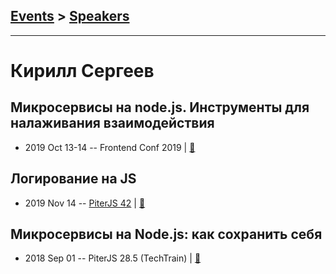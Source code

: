 ## [Events](../README.md) > [Speakers](../speakers.md)
---

# Кирилл Сергеев

## Микросервисы на node.js. Инструменты для налаживания взаимодействия
- 2019 Oct 13-14 -- Frontend Conf 2019  | [:notebook:](https://drive.google.com/file/d/1HeK4hZxhwaa4PA_G8Xv-noac6P3-px8k)  
## Логирование на JS
- 2019 Nov 14 -- [PiterJS 42](https://www.youtube.com/watch?v=HpQfpLaIK2E)  | [:notebook:](https://github.com/piterjs/slides/blob/master/meetup%3D42/speech%3Djs-logging.pdf)  
## Микросервисы на Node.js: как сохранить себя
- 2018 Sep 01 -- PiterJS 28.5 (TechTrain)  | [:notebook:](https://downloads.ctfassets.net/oxjq45e8ilak/2DWWeik3qMcYKqosM0kS6y/e0060cbb81188d8711f8c49a1032b94a/Kirill_Sergeev_Mikroservisi_na_Nodejs_kak_sohranit_sebya.pdf)  
